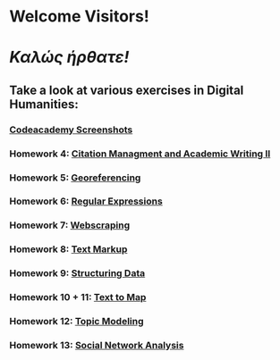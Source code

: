 # **Welcome Visitors!**
# _Καλώς ήρθατε!_

## Take a look at various exercises in Digital Humanities:

### [Codeacademy Screenshots](https://elisabethluif.github.io/screenshots.html)

### Homework 4: [Citation Managment and Academic Writing II](https://elisabethluif.github.io/04_article)

### Homework 5:  [Georeferencing](https://elisabethluif.github.io/05_georeferencing)

### Homework 6: [Regular Expressions](https://elisabethluif.github.io/06_regex)

### Homework 7: [Webscraping](https://elisabethluif.github.io/07_webscraping)

### Homework 8: [Text Markup](https://elisabethluif.github.io/08_textmarkup)

### Homework 9: [Structuring Data](https://elisabethluif.github.io/09_structuring)

### Homework 10 + 11: [Text to Map](https://elisabethluif.github.io/10_11_texttomap)

### Homework 12: [Topic Modeling](https://elisabethluif.github.io/12_topicmodeling)

### Homework 13: [Social Network Analysis](https://elisabethluif.github.io/13_socialnetworkanalysis)



